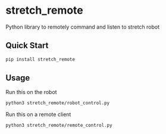 # stretch_remote

Python library to remotely command and listen to stretch robot

## Quick Start

```bash
pip install stretch_remote
```

## Usage

Run this on the robot
```bash
python3 stretch_remote/robot_control.py
```

Run this on a remote client
```bash
python3 stretch_remote/remote_control.py
```

